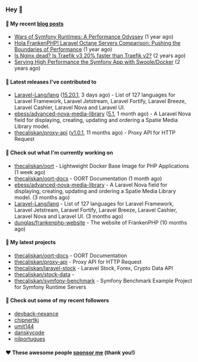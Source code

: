 ### Hey 👋

#### 📜 My recent [blog posts](https://caliskanemre.medium.com/)

- [Wars of Symfony Runtimes: A Performance Odyssey](https://medium.com/beyn-technology/wars-of-symfony-runtimes-a-performance-odyssey-7b0120e8f9e1?source=rss-cf41ab240584------2) (1 year ago)
- [Hola FrankenPHP! Laravel Octane Servers Comparison: Pushing the Boundaries of Performance](https://medium.com/beyn-technology/hola-frankenphp-laravel-octane-servers-comparison-pushing-the-boundaries-of-performance-d3e7ad8e652c?source=rss-cf41ab240584------2) (1 year ago)
- [Is Nginx dead? Is Traefik v3 20% faster than Traefik v2?](https://medium.com/beyn-technology/is-nginx-dead-is-traefik-v3-20-faster-than-traefik-v2-f28ffb7eed3e?source=rss-cf41ab240584------2) (2 years ago)
- [Serving High Performance the Symfony App with Swoole/Docker](https://medium.com/beyn-technology/serving-high-performance-the-symfony-app-with-swoole-docker-758d8f176889?source=rss-cf41ab240584------2) (2 years ago)

#### 🔭 Latest releases I've contributed to

- [Laravel-Lang/lang](https://github.com/Laravel-Lang/lang) ([15.20.1](https://github.com/Laravel-Lang/lang/releases/tag/15.20.1), 3 days ago) - List of 127 languages for Laravel Framework, Laravel Jetstream, Laravel Fortify, Laravel Breeze, Laravel Cashier, Laravel Nova and Laravel UI.
- [ebess/advanced-nova-media-library](https://github.com/ebess/advanced-nova-media-library) ([5.1](https://github.com/ebess/advanced-nova-media-library/releases/tag/5.1), 1 month ago) - A Laravel Nova field for displaying, creating, updating and ordering a Spatie Media Library model.
- [thecaliskan/proxy-api](https://github.com/thecaliskan/proxy-api) ([v1.0.1](https://github.com/thecaliskan/proxy-api/releases/tag/v1.0.1), 11 months ago) - Proxy API for HTTP Request

#### 👷 Check out what I'm currently working on

- [thecaliskan/oort](https://github.com/thecaliskan/oort) - Lightweight Docker Base Image for PHP Applications (1 week ago)
- [thecaliskan/oort-docs](https://github.com/thecaliskan/oort-docs) - OORT Documentation (1 month ago)
- [ebess/advanced-nova-media-library](https://github.com/ebess/advanced-nova-media-library) - A Laravel Nova field for displaying, creating, updating and ordering a Spatie Media Library model. (3 months ago)
- [Laravel-Lang/lang](https://github.com/Laravel-Lang/lang) - List of 127 languages for Laravel Framework, Laravel Jetstream, Laravel Fortify, Laravel Breeze, Laravel Cashier, Laravel Nova and Laravel UI. (3 months ago)
- [dunglas/frankenphp-website](https://github.com/dunglas/frankenphp-website) - The website of FrankenPHP (10 months ago)

#### 🌱 My latest projects

- [thecaliskan/oort-docs](https://github.com/thecaliskan/oort-docs) - OORT Documentation
- [thecaliskan/proxy-api](https://github.com/thecaliskan/proxy-api) - Proxy API for HTTP Request
- [thecaliskan/laravel-stock](https://github.com/thecaliskan/laravel-stock) - Laravel Stock, Forex, Crypto Data API
- [thecaliskan/stock-data](https://github.com/thecaliskan/stock-data) - 
- [thecaliskan/symfony-benchmark](https://github.com/thecaliskan/symfony-benchmark) - Symfony Benchmark Example Project for Symfony Runtime Servers 

#### 👯 Check out some of my recent followers

- [devback-nexance](https://github.com/devback-nexance)
- [chipnertkj](https://github.com/chipnertkj)
- [umit144](https://github.com/umit144)
- [danskycode](https://github.com/danskycode)
- [nilportugues](https://github.com/nilportugues)

#### ❤️ These awesome people [sponsor me](https://github.com/sponsors/thecaliskan) (thank you!)


